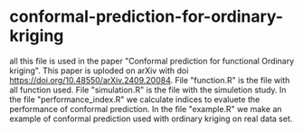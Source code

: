 # conformal-prediction-for-ordinary-kriging

all this file is used in the paper "Conformal prediction for functional Ordinary kriging". 
This paper is uploded on arXiv with doi https://doi.org/10.48550/arXiv.2409.20084.
File "function.R" is the file with all function used.
File "simulation.R" is the file with the simuletion study.
In the file "performance_index.R" we calculate indices to evaluete the performance of conformal prediction.
In the file "example.R" we make an example of conformal prediction used with ordinary kriging on real data set.
